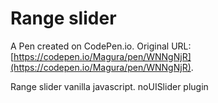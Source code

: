 # Range slider

A Pen created on CodePen.io. Original URL: [https://codepen.io/Magura/pen/WNNgNjR](https://codepen.io/Magura/pen/WNNgNjR).

Range slider vanilla javascript.
noUISlider plugin
